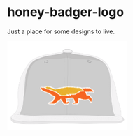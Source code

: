 # honey-badger-logo

Just a place for some designs to live.

![](https://github.com/nvk/honey-badger-logo/blob/master/hb-white-hat.png?raw=true)
